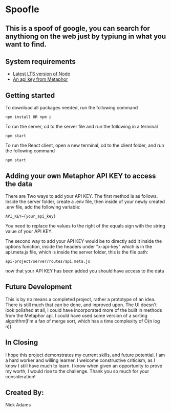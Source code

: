 # Spoofle
## This is a spoof of google, you can search for anythiong on the web just by typiung in what you want to find. 

## System requirements
- [Latest LTS version of Node]("https://nodejs.org/en/download")
- [An api key from Metaphor]("https://dashboard.metaphor.systems/")
## Getting started
To download all packages needed, run the following command
```
npm install OR npm i
``` 
To run the server, cd to the server file and run the following in a terminal
```
npm start
```
To run the React client, open a new terminal, cd to the client folder, and run the following command
```
npm start
```

## Adding your own Metaphor API KEY to access the data
There are Two ways to add your API KEY. The first method is as follows.
 Inside the server folder, create a .env file, then inside of your newly created .env file, add the following variable:
```
API_KEY={your_api_key}
```
You need to replace the values to the right of the equals sign with the string value of your API KEY.

The second way to add your API KEY would be to directly add it inside the options function, inside the headers under "x-api-key" which is in the api.meta.js file, which is inside the server folder, this is the file path:
```
api-project/server/routes/api.meta.js
```

now that your API KEY has been added you should have access to the data

## Future Development
This is by no means a completed project, rather a prototype of an idea. There is still much that can be done, and inproved upon. The UI doesn't look polished at all, I could have incorporated more of the built in methods from the Metaphor api, I could have used some version of a sorting algorithm(I'm a fan of merge sort, which has a time complexity of O(n log n)). 

## In Closing
I hope this project demonstrates my current skills, and future potential. I am a hard worker and willing learner. I welcome constructive criticism, as I know I still have much to learn. I know when given an opportunity to prove my worth, I would rise to the challenge. Thank you so much for your consideration!

## Created By:
Nick Adams


